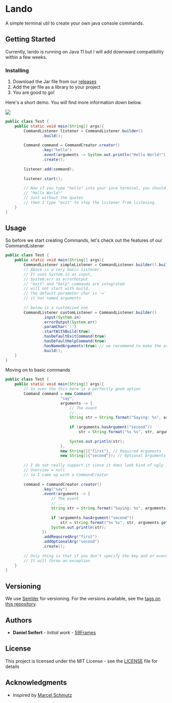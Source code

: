 # Lando

A simple terminal util to create your own java console commands.

## Getting Started

Currently, lando is running on Java 11 but I will add downward compatibility within a few weeks.

### Installing

1. Download the Jar file from our [releases](https://github.com/59Frames/59frames.ds.lando/releases)
2. Add the jar file as a library to your project
3. You are good to go!

Here's a short demo. You will find more information down below.

![](assets/Lando_Home.gif)

```java
public class Test {
    public static void main(String[] args){
        CommandListener listener = CommandListener.builder()
                .build();
        
        Command command = CommandCreator.creator()
                .key("hello")
                .event(arguments -> System.out.println("Hello World!"))
                .create();
        
        listener.add(command);
        
        listener.start();
        
        // Now if you type "hello" into your java terminal, you should simply see
        // "Hello World!"
        // Just without the quotes
        // then I type "exit" to stop the listener from listening.
    }
}
```

## Usage

So before we start creating Commands, let's check out the features of our CommandListener
```java
public class Test {
    public static void main(String[] args){
        CommandListener simpleListener = CommandListener.builder().build(); 
        // Above is a very basic listener.
        // It uses System.in as input,
        // System.err as errorOutput
        // "exit" and "help" commands are integrated
        // will not start with build.
        // the default parameter char is '='
        // it has named arguments
        
        // below is a customized one
        CommandListener customListener = CommandListener.builder()
                .input(System.in)
                .errorOutput(System.err)
                .paramChar(':')
                .startWithBuild(true)
                .hasDefaultExitCommand(true)
                .hasDefaultHelpCommand(true)
                .hasNamedArguments(true) // we recommend to make the arguments named
                .build();
    }
}
```

Moving on to basic commands

````java
public class Test {
    public static void main(String[] args){
        // So even tho this here is a perfectly good option
        Command command = new Command(
                        "say",
                        arguments -> {
                            // The event
                            // ...
                            String str = String.format("Saying: %s", arguments.getArgument("first"));
        
                            if (arguments.hasArgument("second"))
                                str = String.format("%s %s", str, arguments.getArgument("second"));
        
                            System.out.println(str);
                        },
                        new String[]{"first"}, // Required Arguments
                        new String[]{"second"}); // Optional Arguments
                        
        // I do not really support it since it does look kind of ugly ...
        // Overview = null
        // So I came up with a CommandCreator
        
        command = CommandCreator.creator()
                .key("say")
                .event(arguments -> {
                    // The event
                    // ...
                    String str = String.format("Saying: %s", arguments.getArgument("first"));
        
                    if (arguments.hasArgument("second"))
                        str = String.format("%s %s", str, arguments.getArgument("second"));
                    System.out.println(str);
                })
                .addRequiredArg("first")
                .addOptionalArg("second")
                .create();
        
        // Only thing is that if you don't specify the key and or event,
        // It will throw an exception
    }
}
````

## Versioning

We use [SemVer](http://semver.org/) for versioning. For the versions available, see the [tags on this repository](https://github.com/59Frames/59frames.ds.lando/tags). 

## Authors

* **Daniel Seifert** - *Initial work* - [59Frames](https://github.com/59Frames)

## License

This project is licensed under the MIT License - see the [LICENSE](LICENSE) file for details

## Acknowledgments

* Inspired by [Marcel Schmutz](https://github.com/schmarcel02/ConsoleUtil)
